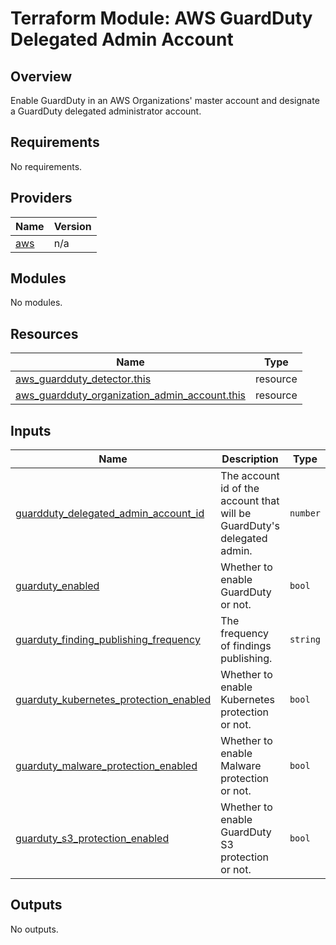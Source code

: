 # Terraform Module: AWS GuardDuty Delegated Admin Account

## Overview

Enable GuardDuty in an AWS Organizations' master account and designate a GuardDuty delegated administrator account.

<!-- BEGINNING OF PRE-COMMIT-TERRAFORM DOCS HOOK -->
## Requirements

No requirements.

## Providers

| Name | Version |
|------|---------|
| <a name="provider_aws"></a> [aws](#provider\_aws) | n/a |

## Modules

No modules.

## Resources

| Name | Type |
|------|------|
| [aws_guardduty_detector.this](https://registry.terraform.io/providers/hashicorp/aws/latest/docs/resources/guardduty_detector) | resource |
| [aws_guardduty_organization_admin_account.this](https://registry.terraform.io/providers/hashicorp/aws/latest/docs/resources/guardduty_organization_admin_account) | resource |

## Inputs

| Name | Description | Type | Default | Required |
|------|-------------|------|---------|:--------:|
| <a name="input_guardduty_delegated_admin_account_id"></a> [guardduty\_delegated\_admin\_account\_id](#input\_guardduty\_delegated\_admin\_account\_id) | The account id of the account that will be GuardDuty's delegated admin. | `number` | n/a | yes |
| <a name="input_guarduty_enabled"></a> [guarduty\_enabled](#input\_guarduty\_enabled) | Whether to enable GuardDuty or not. | `bool` | `true` | no |
| <a name="input_guarduty_finding_publishing_frequency"></a> [guarduty\_finding\_publishing\_frequency](#input\_guarduty\_finding\_publishing\_frequency) | The frequency of findings publishing. | `string` | `"SIX_HOURS"` | no |
| <a name="input_guarduty_kubernetes_protection_enabled"></a> [guarduty\_kubernetes\_protection\_enabled](#input\_guarduty\_kubernetes\_protection\_enabled) | Whether to enable Kubernetes protection or not. | `bool` | `false` | no |
| <a name="input_guarduty_malware_protection_enabled"></a> [guarduty\_malware\_protection\_enabled](#input\_guarduty\_malware\_protection\_enabled) | Whether to enable Malware protection or not. | `bool` | `false` | no |
| <a name="input_guarduty_s3_protection_enabled"></a> [guarduty\_s3\_protection\_enabled](#input\_guarduty\_s3\_protection\_enabled) | Whether to enable GuardDuty S3 protection or not. | `bool` | `false` | no |

## Outputs

No outputs.
<!-- END OF PRE-COMMIT-TERRAFORM DOCS HOOK -->